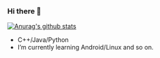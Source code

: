 ### Hi there 👋

[![Anurag's github stats](https://github-readme-stats.vercel.app/api?username=Backl1ght)](https://github.com/anuraghazra/github-readme-stats)

- C++/Java/Python
- I’m currently learning Android/Linux and so on.

<!--
**Backl1ght/Backl1ght** is a ✨ _special_ ✨ repository because its `README.md` (this file) appears on your GitHub profile.

Here are some ideas to get you started:

- 🔭 I’m currently working on ...
- 🌱 I’m currently learning ...
- 👯 I’m looking to collaborate on ...
- 🤔 I’m looking for help with ...
- 💬 Ask me about ...
- 📫 How to reach me: ...
- 😄 Pronouns: ...
- ⚡ Fun fact: ...
-->
